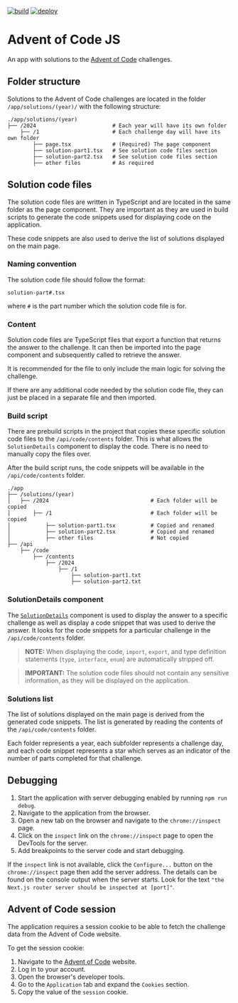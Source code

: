 [![build](https://img.shields.io/github/actions/workflow/status/ihtnc/advent-of-code-js/build.yml?label=build&logo=github+actions&logoColor=white)](https://github.com/ihtnc/advent-of-code-js/actions/workflows/build.yml)
[![deploy](https://deploy-badge.vercel.app/vercel/advent-of-code-js?name=website)](https://advent-of-code-js.vercel.app/)

# Advent of Code JS
An app with solutions to the [Advent of Code](https://adventofcode.com/) challenges.

## Folder structure
Solutions to the Advent of Code challenges are located in the folder `/app/solutions/(year)/` with the following structure:

```plaintext
./app/solutions/(year)
├── /2024                        # Each year will have its own folder
    ├── /1                       # Each challenge day will have its own folder
        ├── page.tsx             # (Required) The page component
        ├── solution-part1.tsx   # See solution code files section
        ├── solution-part2.tsx   # See solution code files section
        ├── other files          # As required
```

## Solution code files
The solution code files are written in TypeScript and are located in the same folder as the page component. They are important as they are used in build scripts to generate the code snippets used for displaying code on the application.

These code snippets are also used to derive the list of solutions displayed on the main page.

### Naming convention
The solution code file should follow the format:

```
solution-part#.tsx
```

where `#` is the part number which the solution code file is for.

### Content
Solution code files are TypeScript files that export a function that returns the answer to the challenge. It can then be imported into the page component and subsequently called to retrieve the answer.

It is recommended for the file to only include the main logic for solving the challenge.

If there are any additional code needed by the solution code file, they can just be placed in a separate file and then imported.

### Build script
There are prebuild scripts in the project that copies these specific solution code files to the `/api/code/contents` folder. This is what allows the `SolutionDetails` component to display the code. There is no need to manually copy the files over.

After the build script runs, the code snippets will be available in the `/api/code/contents` folder.

```plaintext
./app
├── /solutions/(year)
│   ├── /2024                                # Each folder will be copied
│       ├── /1                               # Each folder will be copied
│           ├── solution-part1.tsx           # Copied and renamed
│           ├── solution-part2.tsx           # Copied and renamed
│           ├── other files                  # Not copied
├── /api
    ├── /code
        ├── /contents
            ├── /2024
                ├── /1
                    ├── solution-part1.txt
                    ├── solution-part2.txt
```

### SolutionDetails component
The [`SolutionDetails`](app/components/solution-details.tsx#L8) component is used to display the answer to a specific challenge as well as display a code snippet that was used to derive the answer. It looks for the code snippets for a particular challenge in the `/api/code/contents` folder.

> **NOTE:** When displaying the code, `import`, `export`, and type definition statements (`type`, `interface`, `enum`) are automatically stripped off.

> **IMPORTANT:** The solution code files should not contain any sensitive information, as they will be displayed on the application.

### Solutions list
The list of solutions displayed on the main page is derived from the generated code snippets. The list is generated by reading the contents of the `/api/code/contents` folder.

Each folder represents a year, each subfolder represents a challenge day, and each code snippet represents a star which serves as an indicator of the number of parts completed for that challenge.

## Debugging
1. Start the application with server debugging enabled by running `npm run debug`.
2. Navigate to the application from the browser.
3. Open a new tab on the browser and navigate to the `chrome://inspect` page.
4. Click on the `inspect` link on the `chrome://inspect` page to open the DevTools for the server.
5. Add breakpoints to the server code and start debugging.

If the `inspect` link is not available, click the `Configure...` button on the `chrome://inspect` page then add the server address. The details can be found on the console output when the server starts. Look for the text `"the Next.js router server should be inspected at [port]"`.

## Advent of Code session

The application requires a session cookie to be able to fetch the challenge data from the Advent of Code website.

To get the session cookie:
1. Navigate to the [Advent of Code](https://adventofcode.com/) website.
2. Log in to your account.
3. Open the browser's developer tools.
4. Go to the `Application` tab and expand the `Cookies` section.
5. Copy the value of the `session` cookie.